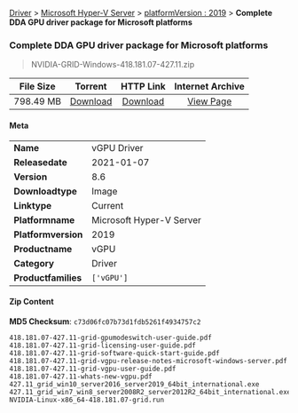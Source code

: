 
[Driver](/README.md)  >  [Microsoft Hyper-V Server](/index/Driver/Microsoft_Hyper-V_Server.md)  >  [platformVersion : 2019](/index/Driver/Microsoft_Hyper-V_Server/2019.md)  >  **Complete DDA GPU driver package for Microsoft platforms**


###    Complete DDA GPU driver package for Microsoft platforms

> NVIDIA-GRID-Windows-418.181.07-427.11.zip   


| **File Size** | **Torrent**  | **HTTP Link** | **Internet Archive** |
|:-------------:|:------------:|:-------------:|:--------------------:|
| 798.49 MB |  [Download](https://archive.org/download/nvgpu_NVIDIA-GRID-Windows-418.181.07-427.11.zip_aeoqfwoo/nvgpu_NVIDIA-GRID-Windows-418.181.07-427.11.zip_aeoqfwoo_archive.torrent)       | [Download](https://archive.org/compress/nvgpu_NVIDIA-GRID-Windows-418.181.07-427.11.zip_aeoqfwoo) | [View Page](https://archive.org/details/nvgpu_NVIDIA-GRID-Windows-418.181.07-427.11.zip_aeoqfwoo)       |

#### Meta

<table>
<tr><td><strong>Name</strong></td><td>vGPU Driver</td></tr>
<tr><td><strong>Releasedate</strong></td><td>2021-01-07</td></tr>
<tr><td><strong>Version</strong></td><td>8.6</td></tr>
<tr><td><strong>Downloadtype</strong></td><td>Image</td></tr>
<tr><td><strong>Linktype</strong></td><td>Current</td></tr>
<tr><td><strong>Platformname</strong></td><td>Microsoft Hyper-V Server</td></tr>
<tr><td><strong>Platformversion</strong></td><td>2019</td></tr>
<tr><td><strong>Productname</strong></td><td>vGPU</td></tr>
<tr><td><strong>Category</strong></td><td>Driver</td></tr>
<tr><td><strong>Productfamilies</strong></td><td><code>['vGPU']</code></td></tr>
</table>

#### Zip Content

**MD5 Checksum**: `c73d06fc07b73d1fdb5261f4934757c2`

```text
418.181.07-427.11-grid-gpumodeswitch-user-guide.pdf
418.181.07-427.11-grid-licensing-user-guide.pdf
418.181.07-427.11-grid-software-quick-start-guide.pdf
418.181.07-427.11-grid-vgpu-release-notes-microsoft-windows-server.pdf
418.181.07-427.11-grid-vgpu-user-guide.pdf
418.181.07-427.11-whats-new-vgpu.pdf
427.11_grid_win10_server2016_server2019_64bit_international.exe
427.11_grid_win7_win8_server2008R2_server2012R2_64bit_international.exe
NVIDIA-Linux-x86_64-418.181.07-grid.run
```